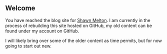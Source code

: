 ## Welcome

You have reached the blog site for [Shawn Melton](https://twitter.com/wsmelton). I am currently in the process of rebuilding this site hosted on GitHub, my old content can be found under my account on GitHub.

I will likely bring over some of the older content as time permits, but for now going to start out new.
